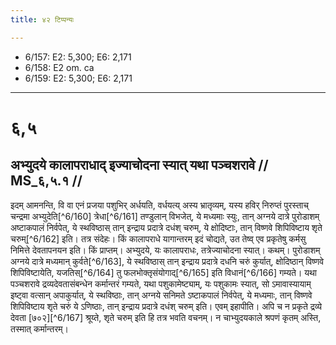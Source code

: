 ```yaml
---
title: ४२ टिप्पन्यः

---
```

- 6/157: E2: 5,300; E6: 2,171
- 6/158: E2 om. ca
- 6/159: E2: 5,300; E6: 2,171

____________________________________________


# ६,५

## अभ्युदये कालापराधाद् इज्याचोदना स्यात् यथा पञ्चशरावे // MS_६,५.१ //

इदम् आमनन्ति, वि वा एनं प्रजया पशुभिर् अर्धयति, वर्धयत्य् अस्य भ्रातृव्यम्, यस्य हविर् निरुप्तं पुरस्ताच् चन्द्रमा अभ्युदेति[^6/160] त्रेधा[^6/161] तण्डुलान् विभजेत्, ये मध्यमाः स्युः, तान् अग्नये दात्रे पुरोडाशम् अष्टाकपालं निर्वपेत्, ये स्थविष्ठास् तान् इन्द्राय प्रदात्रे दधंश् चरुम्, ये क्षोदिष्टाः, तान् विष्णवे शिपिविष्टाय शृते चरुम्[^6/162] इति। तत्र संदेहः। किं कालापराधे यागान्तरम् इदं चोद्यते, उत तेष्व् एव प्रकृतेषु कर्मसु निमित्ते देवतापनयन इति।
किं प्राप्तम्। अभ्युदये, यः कालापराधः, तत्रेज्याचोदना स्यात्। कथम्। पुरोडाशम् अग्नये दात्रे मध्यमान् कुर्वते[^6/163], ये स्थविष्ठास् तान् इन्द्राय प्रदात्रे दधनि चरुं कुर्यात्, क्षोदिष्ठान् विष्णवे शिपिविष्टायेति, यजतिस्[^6/164] तु फलभोक्तृसंयोगाद्[^6/165] इति विधानं[^6/166] गम्यते। यथा पञ्चशरावे द्रव्यदेवतासंबन्धेन कर्मान्तरं गम्यते, यथा पशुकामेष्ट्याम्, यः पशुकामः स्यात्, सो ऽमावास्यायाम् इष्ट्वा वत्सान् अपाकुर्यात्, ये स्थविष्ठाः, तान् अग्नये सनिमते ऽष्टाकपालं निर्वपेत्, ये मध्यमाः, तान् विष्णवे शिपिविष्टाय शृते चरुं ये ऽणिष्ठाः, तान् इन्द्राय प्रदात्रे दधंश् चरुम् इति। एवम् इहापीति। अपि च न प्रकृते द्रव्ये देवता [७०२][^6/167] श्रूय्ते, शृते चरुम् इति हि तत्र भवति वचनम्। न चाभ्युदयकाले श्रपणं कृतम् अस्ति, तस्मात् कर्मान्तरम्।
